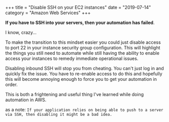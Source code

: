 +++
title = "Disable SSH on your EC2 instances"
date = "2019-07-14"
category = "Amazon Web Services"
+++

**If you have to SSH into your servers, then your automation has failed**. 

I know, crazy...

To make the transition to this mindset easier you could just disable access to port 22 in your instance security group configuration. This will highlight the things you still need to automate while still having the ability to enable access your instances to remedy immediate operational issues.

Disabling inbound SSH will stop you from cheating. You can't just log in and quickly fix the issue. You have to re-enable access to do this and hopefully this will become annoying enough to force you to get your automation in order.

This is both a frightening and useful thing I've learned while doing automation in AWS.


as a note: `If your application relies on being able to push to a server via SSH, then disabling it might be a bad idea.`
